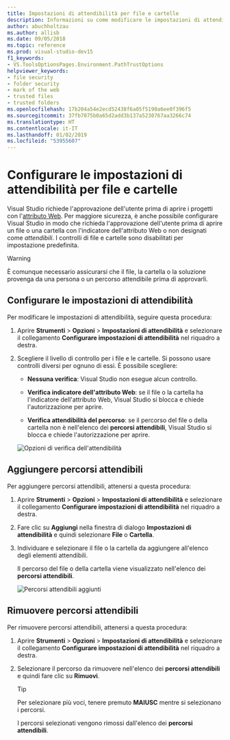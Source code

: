 ```yaml
---
title: Impostazioni di attendibilità per file e cartelle
description: Informazioni su come modificare le impostazioni di attendibilità per file e cartelle in modo da mantenere protetto Visual Studio.
author: abuchholtzau
ms.author: allisb
ms.date: 09/05/2018
ms.topic: reference
ms.prod: visual-studio-dev15
f1_keywords:
- VS.ToolsOptionsPages.Environment.PathTrustOptions
helpviewer_keywords:
- file security
- folder security
- mark of the web
- trusted files
- trusted folders
ms.openlocfilehash: 17b204a54e2ecd52438f6a05f5190a6ee0f396f5
ms.sourcegitcommit: 37fb7075b0a65d2add3b137a5230767aa3266c74
ms.translationtype: HT
ms.contentlocale: it-IT
ms.lasthandoff: 01/02/2019
ms.locfileid: "53955607"
---
```

# <a name="configure-trust-settings-for-files-and-folders"></a>Configurare le impostazioni di attendibilità per file e cartelle

Visual Studio richiede l'approvazione dell'utente prima di aprire i progetti con l'[attributo Web](/previous-versions/windows/internet-explorer/ie-developer/compatibility/ms537628(v=vs.85)). Per maggiore sicurezza, è anche possibile configurare Visual Studio in modo che richieda l'approvazione dell'utente prima di aprire un file o una cartella con l'indicatore dell'attributo Web o non designati come *attendibili*. I controlli di file e cartelle sono disabilitati per impostazione predefinita.

> [!WARNING]
> È comunque necessario assicurarsi che il file, la cartella o la soluzione provenga da una persona o un percorso attendibile prima di approvarli.

## <a name="configure-trust-settings"></a>Configurare le impostazioni di attendibilità

Per modificare le impostazioni di attendibilità, seguire questa procedura:

1. Aprire **Strumenti** > **Opzioni** > **Impostazioni di attendibilità** e selezionare il collegamento **Configurare impostazioni di attendibilità** nel riquadro a destra.

2. Scegliere il livello di controllo per i file e le cartelle. Si possono usare controlli diversi per ognuno di essi. È possibile scegliere:

   * **Nessuna verifica**: Visual Studio non esegue alcun controllo.

   * **Verifica indicatore dell'attributo Web**: se il file o la cartella ha l'indicatore dell'attributo Web, Visual Studio si blocca e chiede l'autorizzazione per aprire.

   * **Verifica attendibilità del percorso**: se il percorso del file o della cartella non è nell'elenco dei **percorsi attendibili**, Visual Studio si blocca e chiede l'autorizzazione per aprire.

   ![Opzioni di verifica dell'attendibilità](media/trust-settings.png)

## <a name="add-trusted-paths"></a>Aggiungere percorsi attendibili

Per aggiungere percorsi attendibili, attenersi a questa procedura:

1. Aprire **Strumenti** > **Opzioni** > **Impostazioni di attendibilità** e selezionare il collegamento **Configurare impostazioni di attendibilità** nel riquadro a destra.

2. Fare clic su **Aggiungi** nella finestra di dialogo **Impostazioni di attendibilità** e quindi selezionare **File** o **Cartella**.

3. Individuare e selezionare il file o la cartella da aggiungere all'elenco degli elementi attendibili.

   Il percorso del file o della cartella viene visualizzato nell'elenco dei **percorsi attendibili**.

   ![Percorsi attendibili aggiunti](media/trusted-paths.png)

## <a name="remove-trusted-paths"></a>Rimuovere percorsi attendibili

Per rimuovere percorsi attendibili, attenersi a questa procedura:

1. Aprire **Strumenti** > **Opzioni** > **Impostazioni di attendibilità** e selezionare il collegamento **Configurare impostazioni di attendibilità** nel riquadro a destra.

2. Selezionare il percorso da rimuovere nell'elenco dei **percorsi attendibili** e quindi fare clic su **Rimuovi**.

   > [!TIP]
   > Per selezionare più voci, tenere premuto **MAIUSC** mentre si selezionano i percorsi.

   I percorsi selezionati vengono rimossi dall'elenco dei **percorsi attendibili**.
